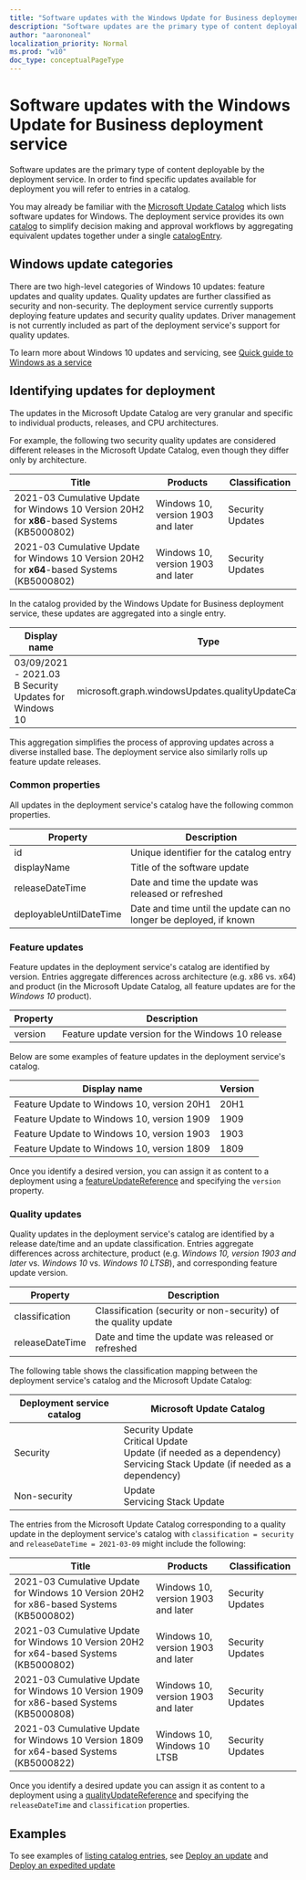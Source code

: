 ```yaml
---
title: "Software updates with the Windows Update for Business deployment service"
description: "Software updates are the primary type of content deployable by the deployment service. In order to find specific updates available for deployment you will refer to entries in a catalog."
author: "aarononeal"
localization_priority: Normal
ms.prod: "w10"
doc_type: conceptualPageType
---
```


# Software updates with the Windows Update for Business deployment service

Software updates are the primary type of content deployable by the deployment service. In order to find specific updates available for deployment you will refer to entries in a catalog.

You may already be familiar with the [Microsoft Update Catalog](https://www.catalog.update.microsoft.com/) which lists software updates for Windows. The deployment service provides its own [catalog](/graph/api/resources/windowsupdates-catalog) to simplify decision making and approval workflows by aggregating equivalent updates together under a single [catalogEntry](/graph/api/resources/windowsupdates-catalogentry).

## Windows update categories

There are two high-level categories of Windows 10 updates: feature updates and quality updates. Quality updates are further classified as security and non-security. The deployment service currently supports deploying feature updates and security quality updates. Driver management is not currently included as part of the deployment service's support for quality updates.

To learn more about Windows 10 updates and servicing, see [Quick guide to Windows as a service](https://docs.microsoft.com/windows/deployment/update/waas-quick-start)

## Identifying updates for deployment

The updates in the Microsoft Update Catalog are very granular and specific to individual products, releases, and CPU architectures. 

For example, the following two security quality updates are considered different releases in the Microsoft Update Catalog, even though they differ only by architecture.

| Title                                                                                   | Products                           | Classification   |
|-----------------------------------------------------------------------------------------|------------------------------------|------------------|
| 2021-03 Cumulative Update for Windows 10 Version 20H2 for **x86**-based Systems (KB5000802) | Windows 10, version 1903 and later | Security Updates |
| 2021-03 Cumulative Update for Windows 10 Version 20H2 for **x64**-based Systems (KB5000802) | Windows 10, version 1903 and later | Security Updates |

In the catalog provided by the Windows Update for Business deployment service, these updates are aggregated into a single entry.

| Display name                                           | Type                                                     |
|--------------------------------------------------------|----------------------------------------------------------|
| 03/09/2021 - 2021.03 B Security Updates for Windows 10 | microsoft.graph.windowsUpdates.qualityUpdateCatalogEntry |

This aggregation simplifies the process of approving updates across a diverse installed base. The deployment service also similarly rolls up feature update releases.

### Common properties

All updates in the deployment service's catalog have the following common properties.

| Property                | Description                                                        |
|-------------------------|--------------------------------------------------------------------|
| id                      | Unique identifier for the catalog entry                            |
| displayName             | Title of the software update                                       |
| releaseDateTime         | Date and time the update was released or refreshed                 |
| deployableUntilDateTime | Date and time until the update can no longer be deployed, if known |

### Feature updates

Feature updates in the deployment service's catalog are identified by version. Entries aggregate differences across architecture (e.g. x86 vs. x64) and product (in the Microsoft Update Catalog, all feature updates are for the *Windows 10* product).

| Property | Description                                       |
|----------|---------------------------------------------------|
| version  | Feature update version for the Windows 10 release |

Below are some examples of feature updates in the deployment service's catalog.

| Display name                               | Version |
|--------------------------------------------|---------|
| Feature Update to Windows 10, version 20H1 | 20H1    |
| Feature Update to Windows 10, version 1909 | 1909    |
| Feature Update to Windows 10, version 1903 | 1903    |
| Feature Update to Windows 10, version 1809 | 1809    |

Once you identify a desired version, you can assign it as content to a deployment using a [featureUpdateReference](/graph/api/resources/windowsupdates-featureupdatereference) and specifying the `version` property.

### Quality updates

Quality updates in the deployment service's catalog are identified by a release date/time and an update classification. Entries aggregate differences across architecture, product (e.g. *Windows 10, version 1903 and later* vs. *Windows 10* vs. *Windows 10 LTSB*), and corresponding feature update version.

| Property | Description |
|----------|-------------|
| classification | Classification (security or non-security) of the quality update |
| releaseDateTime | Date and time the update was released or refreshed |

The following table shows the classification mapping between the deployment service's catalog and the Microsoft Update Catalog:

| Deployment service catalog | Microsoft Update Catalog                                                                                                               |
|------------------|--------------------------------------------------------------------------------------------------------------------------------|
| Security         | Security Update<br>Critical Update<br>Update (if needed as a dependency)<br>Servicing Stack Update (if needed as a dependency) |
| Non-security     | Update<br>Servicing Stack Update                                                                                               |

The entries from the Microsoft Update Catalog corresponding to a quality update in the deployment service's catalog with `classification = security` and `releaseDateTime = 2021-03-09` might include the following:

| Title                                                                                   | Products                           | Classification   |
|-----------------------------------------------------------------------------------------|------------------------------------|------------------|
| 2021-03 Cumulative Update for Windows 10 Version 20H2 for x86-based Systems (KB5000802) | Windows 10, version 1903 and later | Security Updates |
| 2021-03 Cumulative Update for Windows 10 Version 20H2 for x64-based Systems (KB5000802) | Windows 10, version 1903 and later | Security Updates |
| 2021-03 Cumulative Update for Windows 10 Version 1909 for x86-based Systems (KB5000808) | Windows 10, version 1903 and later | Security Updates |
| 2021-03 Cumulative Update for Windows 10 Version 1809 for x64-based Systems (KB5000822) | Windows 10, Windows 10 LTSB        | Security Updates |

Once you identify a desired update you can assign it as content to a deployment using a [qualityUpdateReference](/graph/api/resources/windowsupdates-qualityupdatereference) and specifying the `releaseDateTime` and `classification` properties.

## Examples

To see examples of [listing catalog entries](/graph/api/windowsupdates-catalog-list-entries), see [Deploy an update](windowsupdates-deploy-update.md) and [Deploy an expedited update](windowsupdates-deploy-expedited-update.md)